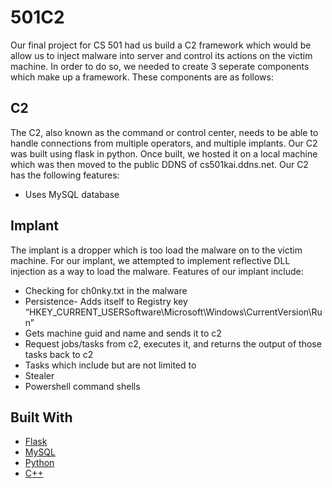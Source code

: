 # 501C2
Our final project for CS 501 had us build a C2 framework which would be allow us to inject malware into server and control its actions on the victim machine. In order to do so, we needed to create 3 seperate components which make up a framework. These components are as follows:

## C2
The C2, also known as the command or control center, needs to be able to handle connections from multiple operators, and multiple implants. Our C2 was built using flask in python. Once built, we hosted it on a local machine which was then moved to the public DDNS of cs501kai.ddns.net. 
Our C2 has the following features:
  - Uses MySQL database

## Implant
The implant is a dropper which is too load the malware on to the victim machine. For our implant, we attempted to implement reflective DLL injection as a way to load the malware. Features of our implant include:
  - Checking for ch0nky.txt in the malware
  - Persistence- Adds itself to Registry key “HKEY_CURRENT_USERSoftware\Microsoft\Windows\CurrentVersion\Run”
  - Gets machine guid and name and sends it to c2
  - Request jobs/tasks from c2, executes it, and returns the output of those tasks back to c2
  - Tasks which include but are not limited to
  -    Stealer
  -    Powershell command shells

## Built With
+ [Flask](https://flask.palletsprojects.com/en/2.0.x/)
+ [MySQL](https://docs.oracle.com/cd/E17952_01/mysql-8.0-en/index.html)
+ [Python](https://docs.python.org/3/)
+ [C++](https://docs.microsoft.com/en-us/cpp/?view=msvc-170)
